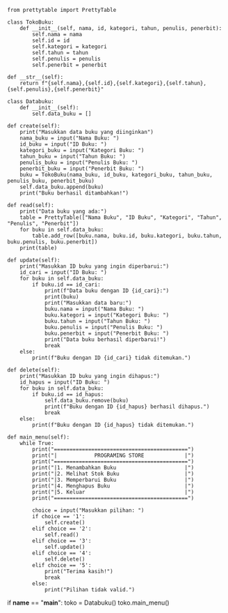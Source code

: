     from prettytable import PrettyTable
    
    class TokoBuku:
        def __init__(self, nama, id, kategori, tahun, penulis, penerbit):
            self.nama = nama
            self.id = id
            self.kategori = kategori
            self.tahun = tahun
            self.penulis = penulis
            self.penerbit = penerbit

    def __str__(self):
        return f"{self.nama},{self.id},{self.kategori},{self.tahun},{self.penulis},{self.penerbit}"
        
    class Databuku:
        def __init__(self):
            self.data_buku = []

    def create(self):
        print("Masukkan data buku yang diinginkan")
        nama_buku = input("Nama Buku: ")
        id_buku = input("ID Buku: ")
        kategori_buku = input("Kategori Buku: ")
        tahun_buku = input("Tahun Buku: ")
        penulis_buku = input("Penulis Buku: ")
        penerbit_buku = input("Penerbit Buku: ")
        buku = TokoBuku(nama_buku, id_buku, kategori_buku, tahun_buku, penulis_buku, penerbit_buku)
        self.data_buku.append(buku)
        print("Buku berhasil ditambahkan!")

    def read(self):
        print("Data buku yang ada:")
        table = PrettyTable(["Nama Buku", "ID Buku", "Kategori", "Tahun", "Penulis", "Penerbit"])
        for buku in self.data_buku:
            table.add_row([buku.nama, buku.id, buku.kategori, buku.tahun, buku.penulis, buku.penerbit])
        print(table)

    def update(self):
        print("Masukkan ID buku yang ingin diperbarui:")
        id_cari = input("ID Buku: ")
        for buku in self.data_buku:
            if buku.id == id_cari:
                print(f"Data buku dengan ID {id_cari}:")
                print(buku)
                print("Masukkan data baru:")
                buku.nama = input("Nama Buku: ")
                buku.kategori = input("Kategori Buku: ")
                buku.tahun = input("Tahun Buku: ")
                buku.penulis = input("Penulis Buku: ")
                buku.penerbit = input("Penerbit Buku: ")
                print("Data buku berhasil diperbarui!")
                break
        else:
            print(f"Buku dengan ID {id_cari} tidak ditemukan.")

    def delete(self):
        print("Masukkan ID buku yang ingin dihapus:")
        id_hapus = input("ID Buku: ")
        for buku in self.data_buku:
            if buku.id == id_hapus:
                self.data_buku.remove(buku)
                print(f"Buku dengan ID {id_hapus} berhasil dihapus.")
                break
        else:
            print(f"Buku dengan ID {id_hapus} tidak ditemukan.")

    def main_menu(self):
        while True:
            print("===========================================")
            print("|            PROGRAMING STORE             |")
            print("===========================================")
            print("|1. Menambahkan Buku                      |")
            print("|2. Melihat Stok Buku                     |")
            print("|3. Memperbarui Buku                      |")
            print("|4. Menghapus Buku                        |")
            print("|5. Keluar                                |")
            print("===========================================")

            choice = input("Masukkan pilihan: ")
            if choice == '1':
                self.create()
            elif choice == '2':
                self.read()
            elif choice == '3':
                self.update()
            elif choice == '4':
                self.delete()
            elif choice == '5':
                print("Terima kasih!")
                break
            else:
                print("Pilihan tidak valid.")

if __name__ == "__main__":
    toko = Databuku()
    toko.main_menu()
